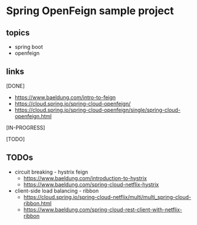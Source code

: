 # Spring OpenFeign sample project

## topics
* spring boot
* openfeign


## links
[DONE]
* https://www.baeldung.com/intro-to-feign
* https://cloud.spring.io/spring-cloud-openfeign/
* https://cloud.spring.io/spring-cloud-openfeign/single/spring-cloud-openfeign.html

[IN-PROGRESS]

[TODO]

## TODOs
* circuit breaking - hystrix feign
	* https://www.baeldung.com/introduction-to-hystrix
	* https://www.baeldung.com/spring-cloud-netflix-hystrix
* client-side load balancing - ribbon
	* https://cloud.spring.io/spring-cloud-netflix/multi/multi_spring-cloud-ribbon.html
	* https://www.baeldung.com/spring-cloud-rest-client-with-netflix-ribbon
